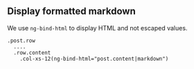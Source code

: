 ## Display formatted markdown

We use `ng-bind-html` to display HTML and not escaped values.

```jade
.post.row
  ....
  .row.content
    .col-xs-12(ng-bind-html="post.content|markdown")
```
